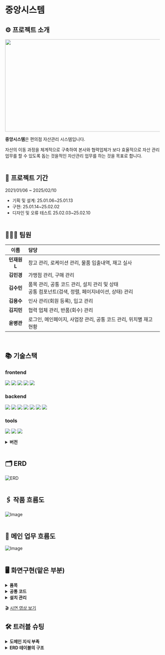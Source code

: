 # 중앙시스템

## ⚙️ 프로젝트 소개
<img src="https://github.com/user-attachments/assets/e2503ed9-a9ab-4751-8da0-ef85a5e664d9" width="600" height="300"/>

**중앙시스템**은 편의점 자산관리 시스템입니다.

자산의 이동 과정을 체계적으로 구축하여 본사와 협력업체가 보다 효율적으로 자산 관리 업무를 할 수 있도록 돕는 것을적인 자산관리 업무를 하는 것을 목표로 합니다. 
<br></br>
 ## 📆 프로젝트 기간
 2021/01/06 ~ 2025/02/10

 - 기획 및 설계: 25.01.06~25.01.13
 - 구현: 25.01.14~25.02.02
 - 디자인 및 오류 테스트 25.02.03~25.02.10
<br></br>
 ## 👩🏻‍💻 팀원
| **이름**   | **담당** |
|:-----------------:|:------------------------------|
|**민재원L**|창고 관리, 로케이션 관리, 물품 입출내역, 재고 실사<br>|
|**김민경**|가맹점 관리, 구매 관리|
|**김수민**|품목 관리, 공통 코드 관리, 설치 관리 및 상태<br> 공통 컴포넌트(검색, 정렬, 페이지네이션, 상태) 관리|
|**김용수**|인사 관리(회원 등록), 입고 관리|
|**김지민**|협력 업체 관리, 반품(회수) 관리|
|**윤병관**|로그인, 메인페이지, 사업장 관리, 공통 코드 관리, 위치별 재고 현황|

<br>

## 📚 기술스택
 ### frontend
 <img src="https://img.shields.io/badge/react-61DAFB?style=for-the-badge&logo=react&logoColor=black"> <img src="https://img.shields.io/badge/chakra--ui-319795?style=for-the-badge&logo=chakra-ui&logoColor=white"> <img src="https://img.shields.io/badge/HTML5-E34F26?style=for-the-badge&logo=HTML5&logoColor=white"> <img src="https://img.shields.io/badge/CSS3-1572B6?style=for-the-badge&logo=CSS3&logoColor=white"> <img src="https://img.shields.io/badge/JavaScript-F7DF1E?style=for-the-badge&logo=JavaScript&logoColor=white">

 
 ### backend
<img src="https://img.shields.io/badge/java-007396?style=for-the-badge&logo=java&logoColor=white"> <img src="https://img.shields.io/badge/mariaDB-003545?style=for-the-badge&logo=mariaDB&logoColor=white"> <img src="https://img.shields.io/badge/springboot-6DB33F?style=for-the-badge&logo=springboot&logoColor=white"> <img src="https://img.shields.io/badge/Spring Security-6DB33F?style=for-the-badge&logo=Spring Security&logoColor=white"> <img src="https://img.shields.io/badge/Amazon%20EC2-FF9900?style=for-the-badge&logo=amazon-ec2&logoColor=white"> <img src="https://img.shields.io/badge/docker-%230db7ed.svg?style=for-the-badge&logo=docker&logoColor=white"> <img src="https://img.shields.io/badge/MyBatis-000000?style=for-the-badge&logo=MyBatis&logoColor=white">
 
 ### tools
<img src="https://img.shields.io/badge/github-181717?style=for-the-badge&logo=github&logoColor=white"> <img src="https://img.shields.io/badge/git-F05032?style=for-the-badge&logo=git&logoColor=white"> <img src="https://img.shields.io/badge/IntelliJ%20IDEA-000000?style=for-the-badge&logo=intellij-idea&logoColor=white">

<details><summary><b>버전</b></summary>
 
| **기술스택**   | **버전** |
|-----------------|-------------------------|
| Java | 21 |
| SpringBoot| 3.3.6 |
| React  | 18.3.1 |
| MariaDB  | 11.5.2 |
| Docker  | 27.2.0 |
| ChakraUI  | 3.2.1 |
| MyBatis  | 3.0.3 |
| IntelliJ  | 24.2.2 |

</details>

<br>

 ## 🗂️ ERD
![ERD](https://github.com/user-attachments/assets/040f2483-78ec-4f0d-91f5-5aa3ee308325)
<br></br>
## 🖇 작품 흐름도
![Image](https://github.com/user-attachments/assets/a42a7de4-5925-4b66-9c94-180eab6a9d0d)
<br></br>
## 📑 메인 업무 흐름도
![Image](https://github.com/user-attachments/assets/abf54fc4-c818-4fde-a2c6-4cec70117c25)
<br></br>
 ## 🖥 화면구현(맡은 부분)
<details><summary><b>품목</b></summary> 
 
![품목](https://github.com/user-attachments/assets/5c73fa8d-f18b-4023-a627-bff19a85ed3f)

#### 품목 등록
 ##### 협력업체가 사용하는 품목만 등록 가능
![품목 등록](https://github.com/user-attachments/assets/27343233-b49f-482c-89ad-d5d625d67f3b)

#### 품목 상세
![품목 상세](https://github.com/user-attachments/assets/97c1d9ee-2cd2-4122-be70-ec26100dd4a7)
</details>
<details><summary><b>공통 코드</b></summary>
 
#### 코드 등록
![코드 등록](https://github.com/user-attachments/assets/8373c83f-309a-43a8-8f75-f81d3e4b1c85)

#### 코드 상세
![코드 상세](https://github.com/user-attachments/assets/66cff49b-42e6-44ab-b725-deb3ef8067e9)
</details>
<details><summary><b>설치 관리</b></summary>
 
![설치](https://github.com/user-attachments/assets/a8f868c7-374e-446c-8fe2-f325ae752030)

#### 설치 요청
 ##### 해당 품목이 창고에 존재하는 수 이하로 요청 가능
![설치 요청](https://github.com/user-attachments/assets/31d7380f-164d-4ca7-9343-35dd1d5496f2)

#### 설치 승인
 ##### 설치 기사, 예정일 지정 후 승인 가능
![설치 승인](https://github.com/user-attachments/assets/42e6c937-53a6-4523-b73f-56fd135c7928)

#### 설치 완료
 ##### 최종적으로 설치 기사가 설치 후 완료 
![설치 완료](https://github.com/user-attachments/assets/faab1143-2e00-4453-b692-7805b9774767)

#### 설치 반려
 ##### 설치 요청 반려 시
![설치 반려](https://github.com/user-attachments/assets/7cad7460-8ef2-46c7-a55d-6526499f3346)
</details>

🎬 [시연 영상 보기](https://youtu.be/zweG9Zr0dIo)

## 🛠 트러블 슈팅
<details><summary><b>도메인 지식 부족</b></summary>
 <br>
<b>1. 문제 식별</b><br>
자산관리 시스템에 대한 개념 이해도가 낮아 프로젝트를 구현할 때 초반 설계 부분에 시간 소요가 예정보다 길었음.<br>
 <br>
<b>2. 문제 해결 접근 방법</b><br>
피드백을 통한 자재관리 업무 프로세스에 대한 인식을 확립하고 팀원들간의 매일 정기적인 회의를 통해 의견을 하나로 통일 <br>
  <br>
<b>3. 결과 및 교훈</b><br>
다양한 방식을 하나의 해결 방법으로 결정하는 것이 생각보다 시간 소요가 있던 것에 아쉬움이 남았지만 모두가 이해하고 납득하는 결과를 얻은 부분이 좋았던 것 같다.
</details>
<details><summary><b>ERD 테이블의 구조</b></summary>
<b>1. 문제 식별</b><br>
 
  ##### ERD 초안
 ![Image](https://github.com/user-attachments/assets/9b4dbe04-03f5-4b67-944d-e3424e7af0c3)
 ##### ERD 최종
 ![Image](https://github.com/user-attachments/assets/9034e38e-3286-4b0e-ad68-534eee058964)
 
 위와 같이 개념 이해도가 부족한 상태에서 ERD를 설계하다보니까 프로젝트를 수행하면서 ERD 수정이 많았음<br> 
 <br>
<b>2. 문제 해결 접근 방법</b><br>
 피드백을 통한 테이블 구조에 대한 인식을 재정립 및 테이블 구조의 재구성<br>
 <br>
<b>3. 결과 및 교훈</b><br>
 프로젝트를 할 때마다 ERD의 중요성을 느끼는데, 이번에도 여전히 프로젝트를 수행하면서 ERD 수정이 많아서 아쉬웠다. 좀 더 업무에 맞는 ERD 구조도를 생각했으면 빠르게 ERD 구조를 설정한 후 많은 기능을 넣을 수 있었을 거라는 아쉬움이 남았다.
</details>
